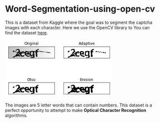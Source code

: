 # Word-Segmentation-using-open-cv

This is a dataset from Kaggle where the goal was to segment the captcha images with each character. Here we use the OpenCV library to 
You can find the dataset [here](https://www.kaggle.com/fournierp/captcha-version-2-images).

![](Captcha%20Image.png)

The images are 5 letter words that can contain numbers. This dataset is a perfect opportunity to attempt to make __Optical Character Recognition__ algorithms.
